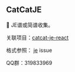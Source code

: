 ## CatCatJE
🎼 JE谱或简谱收集。

关联项目：[catcat-je-react](https://github.com/kokolokksk/catcat-je-react)

格式参照： [je](https://github.com/zytx121/je) issue

QQ群：319833969

